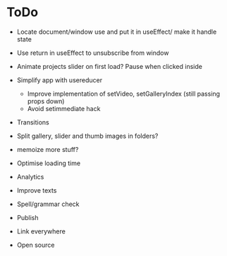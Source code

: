 # ToDo

- Locate document/window use and put it in useEffect/ make it handle state
- Use return in useEffect to unsubscribe from window
- Animate projects slider on first load? Pause when clicked inside
- Simplify app with usereducer
  - Improve implementation of setVideo, setGalleryIndex (still passing props down)
  - Avoid setimmediate hack
- Transitions
- Split gallery, slider and thumb images in folders?
- memoize more stuff?
- Optimise loading time
- Analytics
- Improve texts
- Spell/grammar check

- Publish
- Link everywhere
- Open source
